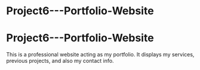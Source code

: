 ﻿# Project6---Portfolio-Website
# Project6---Portfolio-Website

This is a professional website acting as my portfolio. It displays my services, previous projects, and also my contact info.
